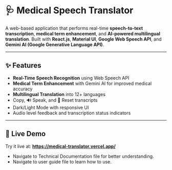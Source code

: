 # 🩺 Medical Speech Translator

A web-based application that performs real-time **speech-to-text transcription**, **medical term enhancement**, and **AI-powered multilingual translation**. Built with **React.js**, **Material UI**, **Google Web Speech API**, and **Gemini AI (Google Generative Language API)**.

---

## ✨ Features

-  **Real-Time Speech Recognition** using Web Speech API
-  **Medical Term Enhancement** with Gemini AI for improved medical accuracy
-  **Multilingual Translation** into 12+ languages
-  Copy, 🔊 Speak, and 🔁 Reset transcripts
-  Dark/Light Mode with responsive UI
-  Audio level feedback and transcription status indicators

---

## 🚀 Live Demo

Try it live at: **https://medical-translator.vercel.app/**
- Navigate to Technical Documentation file for better understanding.
- Navigate to user guide file to learn how to use.
